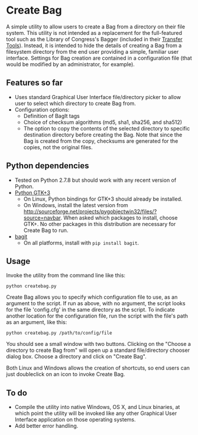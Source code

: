 # Create Bag

A simple utility to allow users to create a Bag from a directory on their file system. This utility is not intended as a replacement for the full-featured tool such as the Library of Congress's Bagger (included in their [Transfer Tools](http://sourceforge.net/projects/loc-xferutils/files/loc-bagger/)). Instead, it is intended to hide the details of creating a Bag from a filesystem directory from the end user providing a simple, familiar user interface. Settings for Bag creation are contained in a configuration file (that would be modified by an administrator, for example).

## Features so far

* Uses standard Graphical User Interface file/directory picker to allow user to select which directory to create Bag from.
* Configuration options:
    * Definition of BagIt tags
    * Choice of checksum algorithms (md5, sha1, sha256, and sha512)
    * The option to copy the contents of the selected directory to specific destination directory before creating the Bag. Note that since the Bag is created from the copy, checksums are generated for the copies, not the original files.

## Python dependencies

* Tested on Python 2.7.8 but should work with any recent version of Python.
* [Python GTK+3](http://python-gtk-3-tutorial.readthedocs.org/en/latest/index.html)
    * On Linux, Python bindings for GTK+3 should already be installed. 
    * On Windows, install the latest version from http://sourceforge.net/projects/pygobjectwin32/files/?source=navbar. When asked which packages to install, choose GTK+. No other packages in this distribution are necessary for Create Bag to run.
* [bagit](https://github.com/LibraryOfCongress/bagit-python)
    * On all platforms, install with `pip install bagit`. 

## Usage

Invoke the utility from the command line like this:

`python createbag.py`

Create Bag allows you to specify which configuration file to use, as an argument to the script. If run as above, with no argument, the script looks for the file 'config.cfg' in the same directory as the script. To indicate another location for the configuration file, run the script with the file's path as an argument, like this:

`python createbag.py /path/to/config/file`

You should see a small window with two buttons. Clicking on the "Choose a directory to create Bag from" will open up a standard file/directory chooser dialog box. Choose a directory and click on "Create Bag".

Both Linux and Windows allows the creation of shortcuts, so end users can just doubleclick on an icon to invoke Create Bag.

## To do

* Compile the utility into native Windows, OS X, and Linux binaries, at which point the utility will be invoked like any other Graphical User Interface application on those operating systems.
* Add better error handling.
